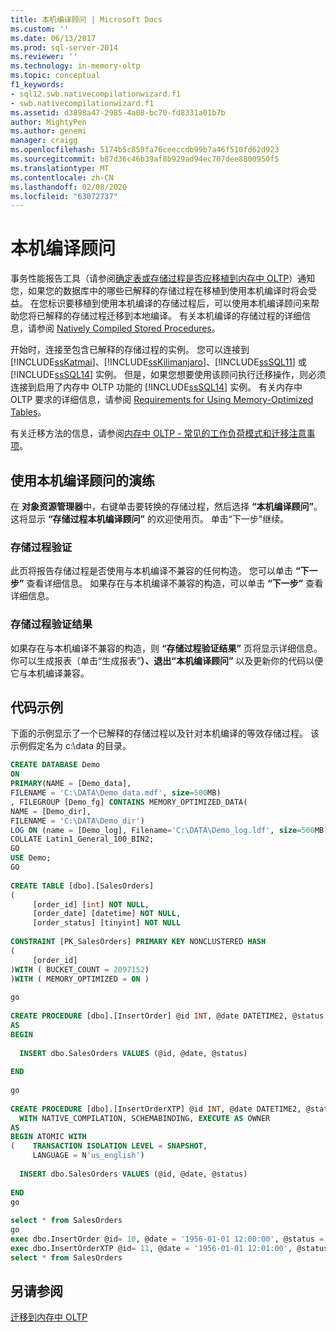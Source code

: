 ```yaml
---
title: 本机编译顾问 | Microsoft Docs
ms.custom: ''
ms.date: 06/13/2017
ms.prod: sql-server-2014
ms.reviewer: ''
ms.technology: in-memory-oltp
ms.topic: conceptual
f1_keywords:
- sql12.swb.nativecompilationwizard.f1
- swb.nativecompilationwizard.f1
ms.assetid: d3898a47-2985-4a08-bc70-fd8331a01b7b
author: MightyPen
ms.author: genemi
manager: craigg
ms.openlocfilehash: 5174b5c859fa76ceeccdb99b7a46f510fd62d923
ms.sourcegitcommit: b87d36c46b39af8b929ad94ec707dee8800950f5
ms.translationtype: MT
ms.contentlocale: zh-CN
ms.lasthandoff: 02/08/2020
ms.locfileid: "63072737"
---
```

# <a name="native-compilation-advisor"></a>本机编译顾问
  事务性能报告工具（请参阅[确定表或存储过程是否应移植到内存中 OLTP](determining-if-a-table-or-stored-procedure-should-be-ported-to-in-memory-oltp.md)）通知您，如果您的数据库中的哪些已解释的存储过程在移植到使用本机编译时将会受益。 在您标识要移植到使用本机编译的存储过程后，可以使用本机编译顾问来帮助您将已解释的存储过程迁移到本地编译。 有关本机编译的存储过程的详细信息，请参阅 [Natively Compiled Stored Procedures](natively-compiled-stored-procedures.md)。  
  
 开始时，连接至包含已解释的存储过程的实例。 您可以连接到 [!INCLUDE[ssKatmai](../../includes/sskatmai-md.md)]、[!INCLUDE[ssKilimanjaro](../../includes/sskilimanjaro-md.md)]、[!INCLUDE[ssSQL11](../../includes/sssql11-md.md)] 或 [!INCLUDE[ssSQL14](../../includes/sssql14-md.md)] 实例。 但是，如果您想要使用该顾问执行迁移操作，则必须连接到启用了内存中 OLTP 功能的 [!INCLUDE[ssSQL14](../../includes/sssql14-md.md)] 实例。 有关内存中 OLTP 要求的详细信息，请参阅 [Requirements for Using Memory-Optimized Tables](memory-optimized-tables.md)。  
  
 有关迁移方法的信息，请参阅[内存中 OLTP - 常见的工作负荷模式和迁移注意事项](https://msdn.microsoft.com/library/dn673538.aspx)。  
  
## <a name="walkthrough-using-the-native-compilation-advisor"></a>使用本机编译顾问的演练  
 在 **对象资源管理器**中，右键单击要转换的存储过程，然后选择 **“本机编译顾问”**。 这将显示 **“存储过程本机编译顾问”** 的欢迎使用页。 单击“下一步”继续。  
  
### <a name="stored-procedure-validation"></a>存储过程验证  
 此页将报告存储过程是否使用与本机编译不兼容的任何构造。 您可以单击 **“下一步”** 查看详细信息。 如果存在与本机编译不兼容的构造，可以单击 **“下一步”** 查看详细信息。  
  
### <a name="stored-procedure-validation-result"></a>存储过程验证结果  
 如果存在与本机编译不兼容的构造，则 **“存储过程验证结果”** 页将显示详细信息。 你可以生成报表（单击“生成报表”****）、退出“本机编译顾问”**** 以及更新你的代码以便它与本机编译兼容。  
  
## <a name="code-sample"></a>代码示例  
 下面的示例显示了一个已解释的存储过程以及针对本机编译的等效存储过程。 该示例假定名为 c:\data 的目录。  
  
```sql  
CREATE DATABASE Demo  
ON  
PRIMARY(NAME = [Demo_data],  
FILENAME = 'C:\DATA\Demo_data.mdf', size=500MB)  
, FILEGROUP [Demo_fg] CONTAINS MEMORY_OPTIMIZED_DATA(  
NAME = [Demo_dir],  
FILENAME = 'C:\DATA\Demo_dir')  
LOG ON (name = [Demo_log], Filename='C:\DATA\Demo_log.ldf', size=500MB)  
COLLATE Latin1_General_100_BIN2;  
GO  
USE Demo;  
GO  
  
CREATE TABLE [dbo].[SalesOrders]  
(  
     [order_id] [int] NOT NULL,  
     [order_date] [datetime] NOT NULL,  
     [order_status] [tinyint] NOT NULL  
  
CONSTRAINT [PK_SalesOrders] PRIMARY KEY NONCLUSTERED HASH   
(  
     [order_id]  
)WITH ( BUCKET_COUNT = 2097152)  
)WITH ( MEMORY_OPTIMIZED = ON )  
  
go  
  
CREATE PROCEDURE [dbo].[InsertOrder] @id INT, @date DATETIME2, @status TINYINT  
AS   
BEGIN   
  
  INSERT dbo.SalesOrders VALUES (@id, @date, @status)  
  
END  
  
go  
  
CREATE PROCEDURE [dbo].[InsertOrderXTP] @id INT, @date DATETIME2, @status TINYINT  
  WITH NATIVE_COMPILATION, SCHEMABINDING, EXECUTE AS OWNER  
AS   
BEGIN ATOMIC WITH   
(    TRANSACTION ISOLATION LEVEL = SNAPSHOT,  
     LANGUAGE = N'us_english')  
  
  INSERT dbo.SalesOrders VALUES (@id, @date, @status)  
  
END  
go  
  
select * from SalesOrders  
go  
exec dbo.InsertOrder @id= 10, @date = '1956-01-01 12:00:00', @status = 1 ;  
exec dbo.InsertOrderXTP @id= 11, @date = '1956-01-01 12:01:00', @status = 2 ;  
select * from SalesOrders  
```  
  
## <a name="see-also"></a>另请参阅  
 [迁移到内存中 OLTP](migrating-to-in-memory-oltp.md)  
  
  

